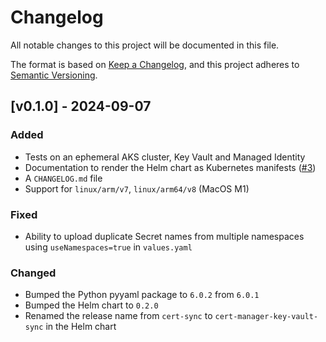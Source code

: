 # Changelog

All notable changes to this project will be documented in this file.

The format is based on [Keep a Changelog](https://keepachangelog.com/en/1.1.0/),
and this project adheres to [Semantic Versioning](https://semver.org/spec/v2.0.0.html).

## [v0.1.0] - 2024-09-07

### Added

- Tests on an ephemeral AKS cluster, Key Vault and Managed Identity
- Documentation to render the Helm chart as Kubernetes manifests ([#3](https://github.com/rdvansloten/cert-manager-key-vault-sync/issues/3))
- A `CHANGELOG.md` file
- Support for `linux/arm/v7`, `linux/arm64/v8` (MacOS M1)

### Fixed

- Ability to upload duplicate Secret names from multiple namespaces using `useNamespaces=true` in `values.yaml`

### Changed

- Bumped the Python pyyaml package to `6.0.2` from `6.0.1`
- Bumped the Helm chart to `0.2.0`
- Renamed the release name from `cert-sync` to `cert-manager-key-vault-sync` in the Helm chart

